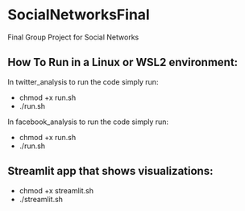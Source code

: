 # SocialNetworksFinal
Final Group Project for Social Networks

## How To Run in a Linux or WSL2 environment:
In twitter_analysis to run the code simply run:
- chmod +x run.sh
- ./run.sh

In facebook_analysis to run the code simply run:
- chmod +x run.sh
- ./run.sh

## Streamlit app that shows visualizations:
- chmod +x streamlit.sh
- ./streamlit.sh
